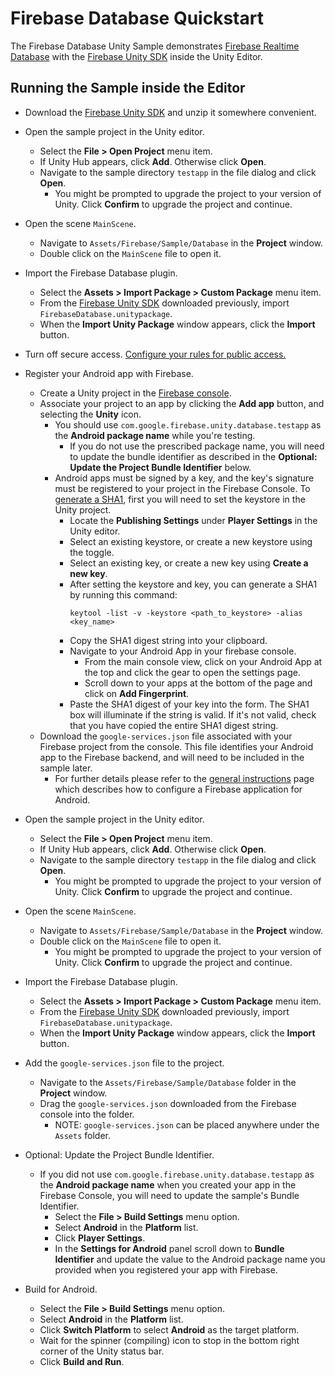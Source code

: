 # Firebase Database Quickstart

The Firebase Database Unity Sample demonstrates
[Firebase Realtime Database](https://firebase.google.com/docs/database/)
with the [Firebase Unity SDK](https://firebase.google.com/docs/unity/setup)
inside the Unity Editor.

## Running the Sample inside the Editor

  - Download the
    [Firebase Unity SDK](https://firebase.google.com/download/unity)
    and unzip it somewhere convenient.
  - Open the sample project in the Unity editor.
    - Select the **File > Open Project** menu item.
    - If Unity Hub appears, click **Add**.  Otherwise click **Open**.
    - Navigate to the sample directory `testapp` in the file dialog and click
      **Open**.
      - You might be prompted to upgrade the project to your version of Unity.
        Click **Confirm** to upgrade the project and continue.
  - Open the scene `MainScene`.
    - Navigate to `Assets/Firebase/Sample/Database` in the **Project** window.
    - Double click on the `MainScene` file to open it.
  - Import the Firebase Database plugin.
    - Select the **Assets > Import Package > Custom Package** menu item.
    - From the [Firebase Unity SDK](https://firebase.google.com/download/unity)
      downloaded previously, import `FirebaseDatabase.unitypackage`.
    - When the **Import Unity Package** window appears, click the **Import**
      button.
  - Turn off secure access. 
    [Configure your rules for public access.](https://firebase.google.com/docs/database/security/quickstart#sample-rules)

  - Register your Android app with Firebase.
    - Create a Unity project in the
      [Firebase console](https://firebase.google.com/console/).
    - Associate your project to an app by clicking the **Add app** button,
      and selecting the **Unity** icon.
      - You should use `com.google.firebase.unity.database.testapp` as the
        **Android package name** while you're testing.
        - If you do not use the prescribed package name, you will need to update
          the bundle identifier as described in the
          **Optional: Update the Project Bundle Identifier** below.
      - Android apps must be signed by a key, and the key's signature must
        be registered to your project in the Firebase Console. To
        [generate a SHA1](https://developers.google.com/android/guides/client-auth),
        first you will need to set the keystore in the Unity project.
        - Locate the **Publishing Settings** under **Player Settings** in the
          Unity editor.
        - Select an existing keystore, or create a new keystore using the
          toggle.
        - Select an existing key, or create a new key using **Create a new
          key**.
        - After setting the keystore and key, you can generate a SHA1 by
          running this command:
          ```
          keytool -list -v -keystore <path_to_keystore> -alias <key_name>
          ```
        - Copy the SHA1 digest string into your clipboard.
        - Navigate to your Android App in your firebase console.
          - From the main console view, click on your Android App at the top and
            click the gear to open the settings page.
          - Scroll down to your apps at the bottom of the page and click on
            **Add Fingerprint**.
        - Paste the SHA1 digest of your key into the form.  The SHA1 box
          will illuminate if the string is valid.  If it's not valid, check
          that you have copied the entire SHA1 digest string.
    - Download the `google-services.json` file associated with your
        Firebase project from the console.
        This file identifies your Android app to the Firebase backend, and will
        need to be included in the sample later.
      - For further details please refer to the
        [general instructions](https://firebase.google.com/docs/android/setup)
        page which describes how to configure a Firebase application for
        Android.
  - Open the sample project in the Unity editor.
    - Select the **File > Open Project** menu item.
    - If Unity Hub appears, click **Add**. Otherwise click **Open**.
    - Navigate to the sample directory `testapp` in the file dialog and click
      **Open**.
      - You might be prompted to upgrade the project to your version of Unity.
        Click **Confirm** to upgrade the project and continue.
  - Open the scene `MainScene`.
    - Navigate to `Assets/Firebase/Sample/Database` in the **Project** window.
    - Double click on the `MainScene` file to open it.
      - You might be prompted to upgrade the project to your version of Unity.
        Click **Confirm** to upgrade the project and continue.
  - Import the Firebase Database plugin.
    - Select the **Assets > Import Package > Custom Package** menu item.
    - From the [Firebase Unity SDK](https://firebase.google.com/download/unity)
      downloaded previously, import `FirebaseDatabase.unitypackage`.
    - When the **Import Unity Package** window appears, click the **Import**
      button.
  - Add the `google-services.json` file to the project.
    - Navigate to the `Assets/Firebase/Sample/Database` folder in the
      **Project** window.
    - Drag the `google-services.json` downloaded from the Firebase console
      into the folder.
      - NOTE: `google-services.json` can be placed anywhere under the `Assets`
        folder.
  - Optional: Update the Project Bundle Identifier.
    - If you did not use `com.google.firebase.unity.database.testapp`
      as the **Android package name** when you created your app in the Firebase
      Console, you will need to update the sample's Bundle Identifier.
      - Select the **File > Build Settings** menu option.
      - Select **Android** in the **Platform** list.
      - Click **Player Settings**.
      - In the **Settings for Android** panel scroll down to
        **Bundle Identifier** and update the value to the Android package name
        you provided when you registered your app with Firebase.
  - Build for Android.
    - Select the **File > Build Settings** menu option.
    - Select **Android** in the **Platform** list.
    - Click **Switch Platform** to select **Android** as the target platform.
    - Wait for the spinner (compiling) icon to stop in the bottom right corner
      of the Unity status bar.
    - Click **Build and Run**.